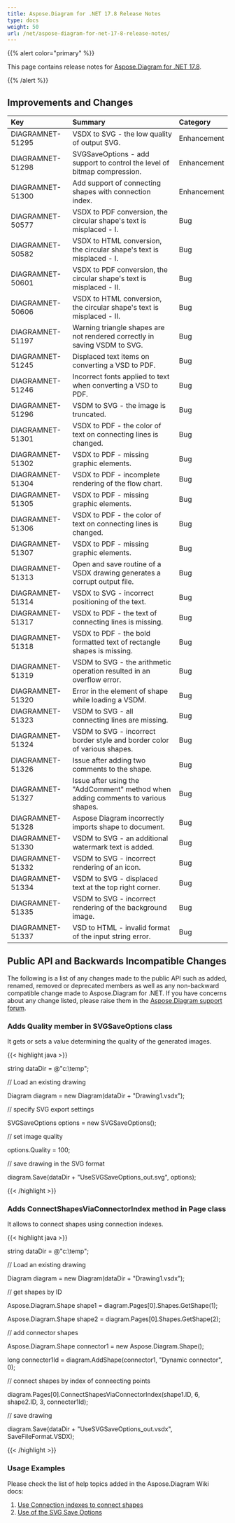 ```yaml
---
title: Aspose.Diagram for .NET 17.8 Release Notes
type: docs
weight: 50
url: /net/aspose-diagram-for-net-17-8-release-notes/
---
```


{{% alert color="primary" %}} 

This page contains release notes for [Aspose.Diagram for .NET 17.8](https://www.nuget.org/packages/Aspose.Diagram/17.8.0).

{{% /alert %}} 
## **Improvements and Changes**

|**Key**|**Summary**|**Category**|
| :- | :- | :- |
|DIAGRAMNET-51295|VSDX to SVG - the low quality of output SVG.|Enhancement|
|DIAGRAMNET-51298|SVGSaveOptions - add support to control the level of bitmap compression.|Enhancement|
|DIAGRAMNET-51300|Add support of connecting shapes with connection index.|Enhancement|
|DIAGRAMNET-50577|VSDX to PDF conversion, the circular shape's text is misplaced - I.|Bug|
|DIAGRAMNET-50582|VSDX to HTML conversion, the circular shape's text is misplaced - I.|Bug|
|DIAGRAMNET-50601|VSDX to PDF conversion, the circular shape's text is misplaced - II.|Bug|
|DIAGRAMNET-50606|VSDX to HTML conversion, the circular shape's text is misplaced - II.|Bug|
|DIAGRAMNET-51197|Warning triangle shapes are not rendered correctly in saving VSDM to SVG.|Bug|
|DIAGRAMNET-51245|Displaced text items on converting a VSD to PDF.|Bug|
|DIAGRAMNET-51246|Incorrect fonts applied to text when converting a VSD to PDF.|Bug|
|DIAGRAMNET-51296|VSDM to SVG - the image is truncated.|Bug|
|DIAGRAMNET-51301|VSDX to PDF - the color of text on connecting lines is changed.|Bug|
|DIAGRAMNET-51302|VSDX to PDF - missing graphic elements.|Bug|
|DIAGRAMNET-51304|VSDX to PDF - incomplete rendering of the flow chart.|Bug|
|DIAGRAMNET-51305|VSDX to PDF - missing graphic elements.|Bug|
|DIAGRAMNET-51306|VSDX to PDF - the color of text on connecting lines is changed.|Bug|
|DIAGRAMNET-51307|VSDX to PDF - missing graphic elements.|Bug|
|DIAGRAMNET-51313|Open and save routine of a VSDX drawing generates a corrupt output file.|Bug|
|DIAGRAMNET-51314|VSDX to SVG - incorrect positioning of the text.|Bug|
|DIAGRAMNET-51317|VSDX to PDF - the text of connecting lines is missing.|Bug|
|DIAGRAMNET-51318|VSDX to PDF - the bold formatted text of rectangle shapes is missing.|Bug|
|DIAGRAMNET-51319|VSDM to SVG - the arithmetic operation resulted in an overflow error.|Bug|
|DIAGRAMNET-51320|Error in the element of shape while loading a VSDM.|Bug|
|DIAGRAMNET-51323|VSDM to SVG - all connecting lines are missing.|Bug|
|DIAGRAMNET-51324|VSDM to SVG - incorrect border style and border color of various shapes.|Bug|
|DIAGRAMNET-51326|Issue after adding two comments to the shape.|Bug|
|DIAGRAMNET-51327|Issue after using the "AddComment" method when adding comments to various shapes.|Bug|
|DIAGRAMNET-51328|Aspose Diagram incorrectly imports shape to document.|Bug|
|DIAGRAMNET-51330|VSDM to SVG - an additional watermark text is added.|Bug|
|DIAGRAMNET-51332|VSDM to SVG - incorrect rendering of an icon.|Bug|
|DIAGRAMNET-51334|VSDM to SVG - displaced text at the top right corner.|Bug|
|DIAGRAMNET-51335|VSDM to SVG - incorrect rendering of the background image.|Bug|
|DIAGRAMNET-51337|VSD to HTML - invalid format of the input string error.|Bug|
## **Public API and Backwards Incompatible Changes**
The following is a list of any changes made to the public API such as added, renamed, removed or deprecated members as well as any non-backward compatible change made to Aspose.Diagram for .NET. If you have concerns about any change listed, please raise them in the [Aspose.Diagram support forum](https://forum.aspose.com/c/diagram/17).
### **Adds Quality member in SVGSaveOptions class**
It gets or sets a value determining the quality of the generated images.

{{< highlight java >}}

 string dataDir = @"c:\temp\";

// Load an existing drawing

Diagram diagram = new Diagram(dataDir + "Drawing1.vsdx");

// specify SVG export settings

SVGSaveOptions options = new SVGSaveOptions();

// set image quality

options.Quality = 100;

// save drawing in the SVG format

diagram.Save(dataDir + "UseSVGSaveOptions_out.svg", options);

{{< /highlight >}}
### **Adds ConnectShapesViaConnectorIndex method in Page class**
It allows to connect shapes using connection indexes.

{{< highlight java >}}

 string dataDir = @"c:\temp\";

// Load an existing drawing

Diagram diagram = new Diagram(dataDir + "Drawing1.vsdx");

// get shapes by ID

Aspose.Diagram.Shape shape1 = diagram.Pages[0].Shapes.GetShape(1);

Aspose.Diagram.Shape shape2 = diagram.Pages[0].Shapes.GetShape(2);

// add connector shapes

Aspose.Diagram.Shape connector1 = new Aspose.Diagram.Shape();

long connecter1Id = diagram.AddShape(connector1, "Dynamic connector", 0);

// connect shapes by index of conneecting points

diagram.Pages[0].ConnectShapesViaConnectorIndex(shape1.ID, 6, shape2.ID, 3, connecter1Id);

// save drawing

diagram.Save(dataDir + "UseSVGSaveOptions_out.vsdx", SaveFileFormat.VSDX);

{{< /highlight >}}
### **Usage Examples**
Please check the list of help topics added in the Aspose.Diagram Wiki docs: 

1. [Use Connection indexes to connect shapes](https://docs.aspose.com/diagram/net/add-retrieve-copy-and-read-visio-shape-data/#use-connection-indexes-to-connect-shapes)
1. [Use of the SVG Save Options](https://docs.aspose.com/diagram/net/save-visio-document/)

